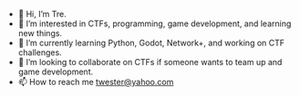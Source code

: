 - 👋 Hi, I’m Tre.
- 👀 I’m interested in CTFs, programming, game development, and learning new things.
- 🌱 I’m currently learning Python, Godot, Network+, and working on CTF challenges.
- 💞️ I’m looking to collaborate on CTFs if someone wants to team up and game development.
- 📫 How to reach me twester@yahoo.com

<!---
tre-west/tre-west is a ✨ special ✨ repository because its `README.md` (this file) appears on your GitHub profile.
You can click the Preview link to take a look at your changes.
--->
